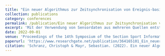 ```yaml
---
title: "Ein neuer Algorithmus zur Zeitsynchronisation von Ereignis-basierten Zeitreihendaten als Alternative zur Kreuzkorrelation"
collection: publications
category: conferences
permalink: /publication/Ein neuer Algorithmus zur Zeitsynchronisation von Ereignis-basierten Zeitreihendaten als Alternative zur Kreuzkorrelation
excerpt: 'Mit der Verwendung von Sensordaten aus mehreren Quellen entsteht oft die Notwendigkeit einer Synchronisierung der entstandenen Messreihen. Ein Standardverfahren dazu ist die Kreuzkorrelation, die jedoch übereinstimmende Zeitstempel voraussetzt und empfindlich gegenüber Ausreißern reagiert. In diesem Paper wird daher ein alternativer Algorithmus für die Synchronisierung von Ereignis-basierten Zeitreihendaten vorgestellt.'
date: 2022-09-01
venue: 'Proceedings of the 14th Symposium of the Section Sport Informatics and Engineering of the German Society of Sport Science (dvs)'
paperurl: 'https://www.researchgate.net/publication/364165101_Ein_neuer_Algorithmus_zur_Zeitsynchronisierung_von_Ereignis-_basierten_Zeitreihendaten_als_Alternative_zur_Kreuzkorrelation'
citation: 'Schranz, Christoph & Mayr, Sebastian. (2022). Ein neuer Algorithmus zur Zeitsynchronisierung von Ereignis- basierten Zeitreihendaten als Alternative zur Kreuzkorrelation. 10.5281/zenodo.7370958. '
---
```



